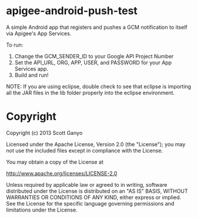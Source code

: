 apigee-android-push-test
====================

A simple Android app that registers and pushes a GCM notification to itself via Apigee's App Services.

To run:

1. Change the GCM_SENDER_ID to your Google API Project Number
2. Set the API_URL, ORG, APP, USER, and PASSWORD for your App Services app.
3. Build and run!

NOTE: 
If you are using eclipse, double check to see that eclipse is importing all the JAR files in the lib folder 
properly into the eclipse environment.

Copyright
=========
Copyright (c) 2013 Scott Ganyo

Licensed under the Apache License, Version 2.0 (the "License"); you may not use the included files
except in compliance with the License.

You may obtain a copy of the License at

http://www.apache.org/licenses/LICENSE-2.0

Unless required by applicable law or agreed to in writing, software distributed under
the License is distributed on an "AS IS" BASIS, WITHOUT WARRANTIES OR CONDITIONS OF ANY KIND,
either express or implied. See the License for the specific language governing permissions and
limitations under the License.